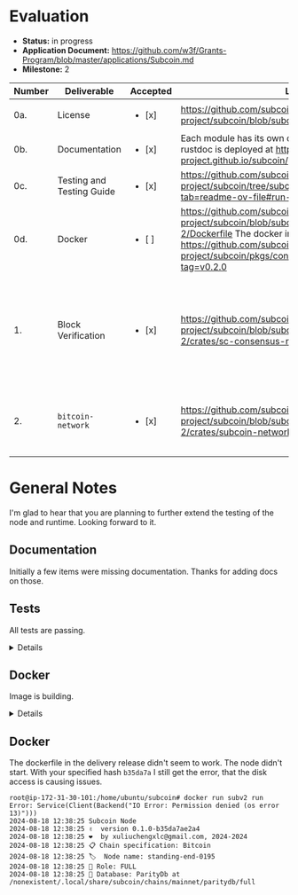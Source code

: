 # Evaluation

- **Status:** in progress
- **Application Document:** https://github.com/w3f/Grants-Program/blob/master/applications/Subcoin.md
- **Milestone:** 2

| Number | Deliverable    | Accepted | Link | Notes |
| -- | --  | ---    | --- | --- |
| 0a.    | License                 | <ul><li>[x] </li></ul> | https://github.com/subcoin-project/subcoin/blob/subcoin-milestone-2/LICENSE |  --  |
| 0b.    | Documentation           | <ul><li>[x] </li></ul> | Each module has its own docs. The rendered inline rustdoc is deployed at https://subcoin-project.github.io/subcoin/.  | thanks for extending |
| 0c.    | Testing and Testing Guide | <ul><li>[x] </li></ul> |  https://github.com/subcoin-project/subcoin/tree/subcoin-milestone-2?tab=readme-ov-file#run-tests |  works  |
| 0d.    | Docker                  | <ul><li>[ ] </li></ul> | https://github.com/subcoin-project/subcoin/blob/subcoin-milestone-2/Dockerfile The docker image is available at https://github.com/subcoin-project/subcoin/pkgs/container/subcoin/249545041?tag=v0.2.0  |  builds. see notes. |
| 1.     | Block Verification	       | <ul><li>[x] </li></ul> | 	https://github.com/subcoin-project/subcoin/blob/subcoin-milestone-2/crates/sc-consensus-nakamoto/src/verification.rs |  how comes that there are no tests? Is this directly from ``rust-bitcoin``? |
| 2.     | `bitcoin-network`       | <ul><li>[x] </li></ul> | https://github.com/subcoin-project/subcoin/blob/subcoin-milestone-2/crates/subcoin-network/src/lib.rs | works, gets peers and imports blocks  |

# General Notes
 
I'm glad to hear that you are planning to further extend the testing of the node and runtime. Looking forward to it.

## Documentation

Initially a few items were missing documentation. Thanks for adding docs on those.

## Tests
All tests are passing.



<details>

     ubuntu@ip-172-31-30-101:~/subcoin$ cargo test --workspace --all
     warning: /home/ubuntu/subcoin/crates/sc-consensus-nakamoto/Cargo.toml: version requirement `0.105.0+25.1` for dependency `bitcoinconsensus` includes semver metadata which will be ignored, removing the metadata is recommended to avoid confusion
     warning: skipping duplicate package `embedded` found at `/home/ubuntu/.cargo/git/checkouts/rust-bitcoin-a512414fb5559947/3415d99/bitcoin/embedded`
     warning: skipping duplicate package `embedded` found at `/home/ubuntu/.cargo/git/checkouts/rust-bitcoin-a512414fb5559947/e38bc26/bitcoin/embedded`
     Finished `test` profile [unoptimized + debuginfo] target(s) in 1.90s
          Running unittests src/lib.rs (target/debug/deps/pallet_bitcoin-5a032c981f885c6f)

     running 1 test
     test tests::test_runtime_txid_type ... ok

     test result: ok. 1 passed; 0 failed; 0 ignored; 0 measured; 0 filtered out; finished in 0.00s

          Running unittests src/lib.rs (target/debug/deps/pallet_executive-0f2fe428f34ee43f)

     running 0 tests

     test result: ok. 0 passed; 0 failed; 0 ignored; 0 measured; 0 filtered out; finished in 0.00s

          Running unittests src/lib.rs (target/debug/deps/sc_consensus_nakamoto-673b557354b8ad14)

     running 2 tests
     test verification::header_verify::tests::test_calculate_next_work_required ... ok
     test verification::tests::test_find_utxo_in_current_block ... ok

     test result: ok. 2 passed; 0 failed; 0 ignored; 0 measured; 0 filtered out; finished in 0.20s

          Running unittests src/lib.rs (target/debug/deps/sc_fast_sync_backend-e8f6c6930431c426)

     running 2 tests
     test tests::store_duplicate_justifications_is_forbidden ... ok
     test tests::append_and_retrieve_justifications ... ok

     test result: ok. 2 passed; 0 failed; 0 ignored; 0 measured; 0 filtered out; finished in 0.00s

          Running unittests src/lib.rs (target/debug/deps/subcoin_informant-bf64c25aba820de6)

     running 1 test
     test display::test_display_block_hash ... ok

     test result: ok. 1 passed; 0 failed; 0 ignored; 0 measured; 0 filtered out; finished in 0.00s

          Running unittests src/lib.rs (target/debug/deps/subcoin_network-7673d06b806b8fbc)

     running 7 tests
     test orphan_blocks_pool::tests::orphan_block_pool_insert_orphan_block ... ok
     test orphan_blocks_pool::tests::orphan_block_pool_insert_unknown_block ... ok
     test checkpoint::tests::test_next_checkpoint ... ok
     test orphan_blocks_pool::tests::orphan_block_pool_remove_known_blocks ... ok
     test orphan_blocks_pool::tests::orphan_block_pool_remove_blocks_for_parent ... ok
     test orphan_blocks_pool::tests::orphan_block_pool_remove_blocks ... ok
     test block_downloader::blocks_first::tests::duplicate_block_announcement_should_not_be_downloaded_again ... ok

     test result: ok. 7 passed; 0 failed; 0 ignored; 0 measured; 0 filtered out; finished in 15.65s

          Running unittests src/lib.rs (target/debug/deps/subcoin_node-1d2acafb14d4f921)

     running 2 tests
     test tests::rocksdb_disabled_in_substrate ... ok
     test commands::tools::tests::test_revert_sha256d ... ok

     test result: ok. 2 passed; 0 failed; 0 ignored; 0 measured; 0 filtered out; finished in 0.00s

          Running unittests src/bin/subcoin.rs (target/debug/deps/subcoin-a75fb5552deb51bf)

     running 0 tests

     test result: ok. 0 passed; 0 failed; 0 ignored; 0 measured; 0 filtered out; finished in 0.00s

          Running unittests src/lib.rs (target/debug/deps/subcoin_primitives-a84d48eba265fe61)

     running 0 tests

     test result: ok. 0 passed; 0 failed; 0 ignored; 0 measured; 0 filtered out; finished in 0.00s

          Running unittests src/lib.rs (target/debug/deps/subcoin_rpc-f6259db14fa5b487)

     running 1 test
     test blockchain::tests::test_block_hash_serde ... ok

     test result: ok. 1 passed; 0 failed; 0 ignored; 0 measured; 0 filtered out; finished in 0.00s

          Running unittests src/lib.rs (target/debug/deps/subcoin_runtime-e2c302348a4e7257)

     running 2 tests
     test test_genesis_config_builds ... ok
     test __construct_runtime_integrity_test::runtime_integrity_tests ... ok

     test result: ok. 2 passed; 0 failed; 0 ignored; 0 measured; 0 filtered out; finished in 0.00s

          Running unittests src/lib.rs (target/debug/deps/subcoin_runtime_primitives-6e43d92ef6aec823)

     running 0 tests

     test result: ok. 0 passed; 0 failed; 0 ignored; 0 measured; 0 filtered out; finished in 0.00s

          Running unittests src/lib.rs (target/debug/deps/subcoin_service-0b18db2ae41f5b3f)

     running 1 test
     test block_executor::tests::off_runtime_in_memory_executor_should_produce_same_result_as_runtime_disk_executor ... ok

     test result: ok. 1 passed; 0 failed; 0 ignored; 0 measured; 0 filtered out; finished in 36.71


</details>

## Docker
Image is building. 

<details>

````
ubuntu@ip-172-31-30-101:~/subcoin$ sudo docker build .
[+] Building 1843.6s (12/12) FINISHED                            docker:default
 => [internal] load build definition from Dockerfile                       0.1s
 => => transferring dockerfile: 1.35kB                                     0.0s
 => [internal] load metadata for docker.io/library/ubuntu:22.04            1.3s
 => [internal] load .dockerignore                                          0.0s
 => => transferring context: 2B                                            0.0s
 => [internal] load build context                                        134.7s
 => => transferring context: 12.66GB                                     134.6s
 => [builder 1/5] FROM docker.io/library/ubuntu:22.04@sha256:340d9b015b19  3.5s
 => => resolve docker.io/library/ubuntu:22.04@sha256:340d9b015b194dc6e2a1  0.0s
 => => sha256:340d9b015b194dc6e2a13938944e0d016e57b967996 1.13kB / 1.13kB  0.0s
 => => sha256:0eb0f877e1c869a300c442c41120e778db7161419244ee5 424B / 424B  0.0s
 => => sha256:8a3cdc4d1ad3e314a91f76b7b99eed443f2152e3a9b 2.30kB / 2.30kB  0.0s
 => => sha256:3713021b02770a720dea9b54c03d0ed83e03a2ef5 29.53MB / 29.53MB  1.2s
 => => extracting sha256:3713021b02770a720dea9b54c03d0ed83e03a2ef5dce2898  2.0s
 => [builder 2/5] WORKDIR /src                                           146.8s
 => [builder 3/5] RUN apt-get update &&     DEBIAN_FRONTEND=noninteracti  43.5s
 => [builder 4/5] COPY . .                                               176.3s 
 => [builder 5/5] RUN /root/.cargo/bin/cargo build     --locked     --  1465.3s 
 => [stage-1 2/3] COPY --from=builder /subcoin /subcoin                    0.2s 
 => [stage-1 3/3] RUN mkdir /node-data && chown nobody:nogroup /node-data  0.2s 
 => exporting to image                                                     0.3s 
 => => exporting layers                                                    0.3s 
 => => writing image sha256:9037f7d697a3625c15bc64fd85433e07bc5ebf0aebe98  0.0s
 ````

</details>

## Docker

The dockerfile in the delivery release didn't seem to work. The node didn't start. With your specified hash `b35da7a` I still get the error, that the disk access is causing issues. 

````
root@ip-172-31-30-101:/home/ubuntu/subcoin# docker run subv2 run
Error: Service(Client(Backend("IO Error: Permission denied (os error 13)")))
2024-08-18 12:38:25 Subcoin Node    
2024-08-18 12:38:25 ✌️  version 0.1.0-b35da7ae2a4    
2024-08-18 12:38:25 ❤️  by xuliuchengxlc@gmail.com, 2024-2024    
2024-08-18 12:38:25 📋 Chain specification: Bitcoin    
2024-08-18 12:38:25 🏷  Node name: standing-end-0195    
2024-08-18 12:38:25 👤 Role: FULL    
2024-08-18 12:38:25 💾 Database: ParityDb at /nonexistent/.local/share/subcoin/chains/mainnet/paritydb/full    

````



